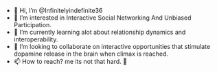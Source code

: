 - 👋 Hi, I’m @Infinitelyindefinite36
- 👀 I’m interested in Interactive Social Networking And Unbiased Participation.
- 🌱 I’m currently learning alot about relationship dynamics and interoperability.
- 💞️ I’m looking to collaborate on interactive opportunities that stimulate dopamine release in the brain when climax is reached.
- 📫 How to reach? me its not that hard. 🤫

<!---
Infinitelyindefinite36/Infinitelyindefinite36 is a ✨ special ✨ repository because its `README.md` (this file) appears on your GitHub profile.
You can click the Preview link to take a look at your changes.
--->
